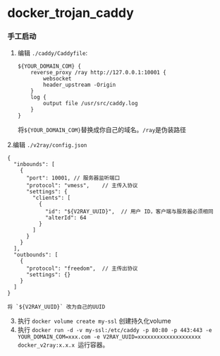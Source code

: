 # docker_trojan_caddy

### 手工启动

1. 编辑 `./caddy/Caddyfile`:

    ```
    ${YOUR_DOMAIN_COM} {
        reverse_proxy /ray http://127.0.0.1:10001 {
            websocket
            header_upstream -Origin
        }
        log {
            output file /usr/src/caddy.log
        }
    }
    ```

   将`${YOUR_DOMAIN_COM}`替换成你自己的域名。`/ray`是伪装路径
  
2.编辑 `./v2ray/config.json`
```
{
  "inbounds": [
    {
      "port": 10001, // 服务器监听端口
      "protocol": "vmess",    // 主传入协议
      "settings": {
        "clients": [
          {
            "id": "${V2RAY_UUID}",  // 用户 ID，客户端与服务器必须相同
            "alterId": 64
          }
        ]
      }
    }
  ],
  "outbounds": [
    {
      "protocol": "freedom",  // 主传出协议
      "settings": {}
    }
  ]
}
```
    将 `${V2RAY_UUID}` 改为自己的UUID
    
3. 执行 `docker volume create my-ssl` 创建持久化volume
4. 执行 `docker run -d -v my-ssl:/etc/caddy -p 80:80 -p 443:443 -e YOUR_DOMAIN_COM=xxx.com -e V2RAY_UUID=xxxxxxxxxxxxxxxxxxxx docker_v2ray:x.x.x
`运行容器。


